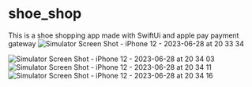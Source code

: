# shoe_shop
This is a shoe shopping app made with SwiftUi and apple pay payment gateway
![Simulator Screen Shot - iPhone 12 - 2023-06-28 at 20 33 34](https://github.com/gutengboi/shoe_shop/assets/34478644/3d2fac08-0973-4423-8cdc-d09c22521cdc)

![Simulator Screen Shot - iPhone 12 - 2023-06-28 at 20 34 03](https://github.com/gutengboi/shoe_shop/assets/34478644/a13c11e4-42d7-48f3-84e5-11e1d0a7c0fd)
![Simulator Screen Shot - iPhone 12 - 2023-06-28 at 20 34 11](https://github.com/gutengboi/shoe_shop/assets/34478644/6cb929bc-6930-490a-ba34-eb93672b3ef1)
![Simulator Screen Shot - iPhone 12 - 2023-06-28 at 20 34 16](https://github.com/gutengboi/shoe_shop/assets/34478644/84f34c1e-b19a-4c60-9de4-8b5bdb50fef7)
